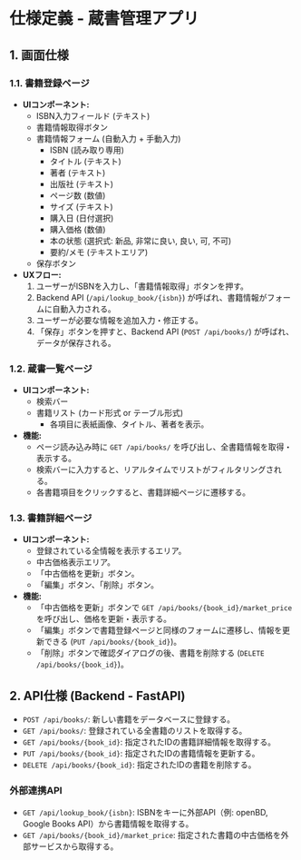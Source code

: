 # 仕様定義 - 蔵書管理アプリ

## 1. 画面仕様

### 1.1. 書籍登録ページ
- **UIコンポーネント:**
    - ISBN入力フィールド (テキスト)
    - 書籍情報取得ボタン
    - 書籍情報フォーム (自動入力 + 手動入力)
        - ISBN (読み取り専用)
        - タイトル (テキスト)
        - 著者 (テキスト)
        - 出版社 (テキスト)
        - ページ数 (数値)
        - サイズ (テキスト)
        - 購入日 (日付選択)
        - 購入価格 (数値)
        - 本の状態 (選択式: 新品, 非常に良い, 良い, 可, 不可)
        - 要約/メモ (テキストエリア)
    - 保存ボタン
- **UXフロー:**
    1. ユーザーがISBNを入力し、「書籍情報取得」ボタンを押す。
    2. Backend API (`/api/lookup_book/{isbn}`) が呼ばれ、書籍情報がフォームに自動入力される。
    3. ユーザーが必要な情報を追加入力・修正する。
    4. 「保存」ボタンを押すと、Backend API (`POST /api/books/`) が呼ばれ、データが保存される。

### 1.2. 蔵書一覧ページ
- **UIコンポーネント:**
    - 検索バー
    - 書籍リスト (カード形式 or テーブル形式)
        - 各項目に表紙画像、タイトル、著者を表示。
- **機能:**
    - ページ読み込み時に `GET /api/books/` を呼び出し、全書籍情報を取得・表示する。
    - 検索バーに入力すると、リアルタイムでリストがフィルタリングされる。
    - 各書籍項目をクリックすると、書籍詳細ページに遷移する。

### 1.3. 書籍詳細ページ
- **UIコンポーネント:**
    - 登録されている全情報を表示するエリア。
    - 中古価格表示エリア。
    - 「中古価格を更新」ボタン。
    - 「編集」ボタン、「削除」ボタン。
- **機能:**
    - 「中古価格を更新」ボタンで `GET /api/books/{book_id}/market_price` を呼び出し、価格を更新・表示する。
    - 「編集」ボタンで書籍登録ページと同様のフォームに遷移し、情報を更新できる (`PUT /api/books/{book_id}`)。
    - 「削除」ボタンで確認ダイアログの後、書籍を削除する (`DELETE /api/books/{book_id}`)。

## 2. API仕様 (Backend - FastAPI)

- `POST /api/books/`: 新しい書籍をデータベースに登録する。
- `GET /api/books/`: 登録されている全書籍のリストを取得する。
- `GET /api/books/{book_id}`: 指定されたIDの書籍詳細情報を取得する。
- `PUT /api/books/{book_id}`: 指定されたIDの書籍情報を更新する。
- `DELETE /api/books/{book_id}`: 指定されたIDの書籍を削除する。

### 外部連携API
- `GET /api/lookup_book/{isbn}`: ISBNをキーに外部API（例: openBD, Google Books API）から書籍情報を取得する。
- `GET /api/books/{book_id}/market_price`: 指定された書籍の中古価格を外部サービスから取得する。

